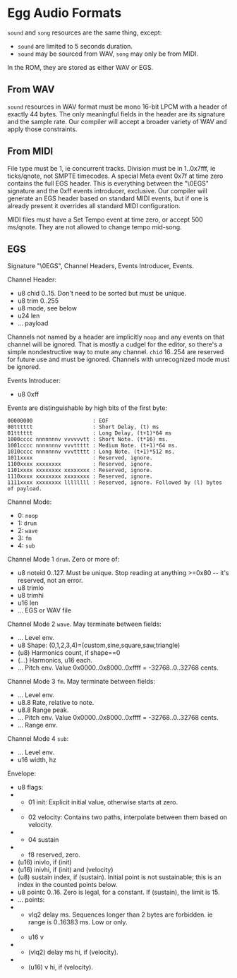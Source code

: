 # Egg Audio Formats

`sound` and `song` resources are the same thing, except:
- `sound` are limited to 5 seconds duration.
- `sound` may be sourced from WAV, `song` may only be from MIDI.

In the ROM, they are stored as either WAV or EGS.

## From WAV

`sound` resources in WAV format must be mono 16-bit LPCM with a header of exactly 44 bytes.
The only meaningful fields in the header are its signature and the sample rate.
Our compiler will accept a broader variety of WAV and apply those constraints.

## From MIDI

File type must be 1, ie concurrent tracks.
Division must be in 1..0x7fff, ie ticks/qnote, not SMPTE timecodes.
A special Meta event 0x7f at time zero contains the full EGS header.
This is everything between the "\0EGS" signature and the 0xff events introducer, exclusive.
Our compiler will generate an EGS header based on standard MIDI events,
but if one is already present it overrides all standard MIDI configuration.

MIDI files must have a Set Tempo event at time zero, or accept 500 ms/qnote.
They are not allowed to change tempo mid-song.

## EGS

Signature "\0EGS", Channel Headers, Events Introducer, Events.

Channel Header:
- u8 chid 0..15. Don't need to be sorted but must be unique.
- u8 trim 0..255
- u8 mode, see below
- u24 len
- ... payload

Channels not named by a header are implicitly `noop` and any events on that channel will be ignored.
That is mostly a cudgel for the editor, so there's a simple nondestructive way to mute any channel.
`chid` 16..254 are reserved for future use and must be ignored.
Channels with unrecognized mode must be ignored.

Events Introducer:
- u8 0xff

Events are distinguishable by high bits of the first byte:
```
00000000                   : EOF
00tttttt                   : Short Delay, (t) ms
01tttttt                   : Long Delay, (t+1)*64 ms
1000cccc nnnnnnnv vvvvvvtt : Short Note. (t*16) ms.
1001cccc nnnnnnnv vvvttttt : Medium Note. (t+1)*64 ms.
1010cccc nnnnnnnv vvvttttt : Long Note. (t+1)*512 ms.
1011xxxx                   : Reserved, ignore.
1100xxxx xxxxxxxx          : Reserved, ignore.
1101xxxx xxxxxxxx xxxxxxxx : Reserved, ignore.
1110xxxx xxxxxxxx xxxxxxxx : Reserved, ignore.
1111xxxx xxxxxxxx llllllll : Reserved, ignore. Followed by (l) bytes of payload.
```

Channel Mode:
- 0: `noop`
- 1: `drum`
- 2: `wave`
- 3: `fm`
- 4: `sub`

Channel Mode 1 `drum`. Zero or more of:
- u8 noteid 0..127. Must be unique. Stop reading at anything >=0x80 -- it's reserved, not an error.
- u8 trimlo
- u8 trimhi
- u16 len
- ... EGS or WAV file

Channel Mode 2 `wave`. May terminate between fields:
- ... Level env.
- u8 Shape: (0,1,2,3,4)=(custom,sine,square,saw,triangle)
- (u8) Harmonics count, if shape==0
- (...) Harmonics, u16 each.
- ... Pitch env. Value 0x0000..0x8000..0xffff = -32768..0..32768 cents.

Channel Mode 3 `fm`. May terminate between fields:
- ... Level env.
- u8.8 Rate, relative to note.
- u8.8 Range peak.
- ... Pitch env. Value 0x0000..0x8000..0xffff = -32768..0..32768 cents.
- ... Range env.

Channel Mode 4 `sub`:
- ... Level env.
- u16 width, hz

Envelope:
- u8 flags:
- - 01 init: Explicit initial value, otherwise starts at zero.
- - 02 velocity: Contains two paths, interpolate between them based on velocity.
- - 04 sustain
- - f8 reserved, zero.
- (u16) inivlo, if (init)
- (u16) inivhi, if (init) and (velocity)
- (u8) sustain index, if (sustain). Initial point is not sustainable; this is an index in the counted points below.
- u8 pointc 0..16. Zero is legal, for a constant. If (sustain), the limit is 15.
- ... points:
- - vlq2 delay ms. Sequences longer than 2 bytes are forbidden. ie range is 0..16383 ms. Low or only.
- - u16 v
- - (vlq2) delay ms hi, if (velocity).
- - (u16) v hi, if (velocity).
